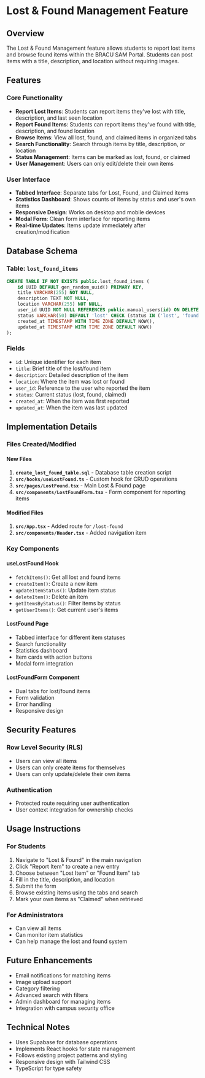 # Lost & Found Management Feature

## Overview
The Lost & Found Management feature allows students to report lost items and browse found items within the BRACU SAM Portal. Students can post items with a title, description, and location without requiring images.

## Features

### Core Functionality
- **Report Lost Items**: Students can report items they've lost with title, description, and last seen location
- **Report Found Items**: Students can report items they've found with title, description, and found location
- **Browse Items**: View all lost, found, and claimed items in organized tabs
- **Search Functionality**: Search through items by title, description, or location
- **Status Management**: Items can be marked as lost, found, or claimed
- **User Management**: Users can only edit/delete their own items

### User Interface
- **Tabbed Interface**: Separate tabs for Lost, Found, and Claimed items
- **Statistics Dashboard**: Shows counts of items by status and user's own items
- **Responsive Design**: Works on desktop and mobile devices
- **Modal Form**: Clean form interface for reporting items
- **Real-time Updates**: Items update immediately after creation/modification

## Database Schema

### Table: `lost_found_items`
```sql
CREATE TABLE IF NOT EXISTS public.lost_found_items (
    id UUID DEFAULT gen_random_uuid() PRIMARY KEY,
    title VARCHAR(255) NOT NULL,
    description TEXT NOT NULL,
    location VARCHAR(255) NOT NULL,
    user_id UUID NOT NULL REFERENCES public.manual_users(id) ON DELETE CASCADE,
    status VARCHAR(50) DEFAULT 'lost' CHECK (status IN ('lost', 'found', 'claimed')),
    created_at TIMESTAMP WITH TIME ZONE DEFAULT NOW(),
    updated_at TIMESTAMP WITH TIME ZONE DEFAULT NOW()
);
```

### Fields
- `id`: Unique identifier for each item
- `title`: Brief title of the lost/found item
- `description`: Detailed description of the item
- `location`: Where the item was lost or found
- `user_id`: Reference to the user who reported the item
- `status`: Current status (lost, found, claimed)
- `created_at`: When the item was first reported
- `updated_at`: When the item was last updated

## Implementation Details

### Files Created/Modified

#### New Files
1. **`create_lost_found_table.sql`** - Database table creation script
2. **`src/hooks/useLostFound.ts`** - Custom hook for CRUD operations
3. **`src/pages/LostFound.tsx`** - Main Lost & Found page
4. **`src/components/LostFoundForm.tsx`** - Form component for reporting items

#### Modified Files
1. **`src/App.tsx`** - Added route for `/lost-found`
2. **`src/components/Header.tsx`** - Added navigation item

### Key Components

#### useLostFound Hook
- `fetchItems()`: Get all lost and found items
- `createItem()`: Create a new item
- `updateItemStatus()`: Update item status
- `deleteItem()`: Delete an item
- `getItemsByStatus()`: Filter items by status
- `getUserItems()`: Get current user's items

#### LostFound Page
- Tabbed interface for different item statuses
- Search functionality
- Statistics dashboard
- Item cards with action buttons
- Modal form integration

#### LostFoundForm Component
- Dual tabs for lost/found items
- Form validation
- Error handling
- Responsive design

## Security Features

### Row Level Security (RLS)
- Users can view all items
- Users can only create items for themselves
- Users can only update/delete their own items

### Authentication
- Protected route requiring user authentication
- User context integration for ownership checks

## Usage Instructions

### For Students
1. Navigate to "Lost & Found" in the main navigation
2. Click "Report Item" to create a new entry
3. Choose between "Lost Item" or "Found Item" tab
4. Fill in the title, description, and location
5. Submit the form
6. Browse existing items using the tabs and search
7. Mark your own items as "Claimed" when retrieved

### For Administrators
- Can view all items
- Can monitor item statistics
- Can help manage the lost and found system

## Future Enhancements
- Email notifications for matching items
- Image upload support
- Category filtering
- Advanced search with filters
- Admin dashboard for managing items
- Integration with campus security office

## Technical Notes
- Uses Supabase for database operations
- Implements React hooks for state management
- Follows existing project patterns and styling
- Responsive design with Tailwind CSS
- TypeScript for type safety
